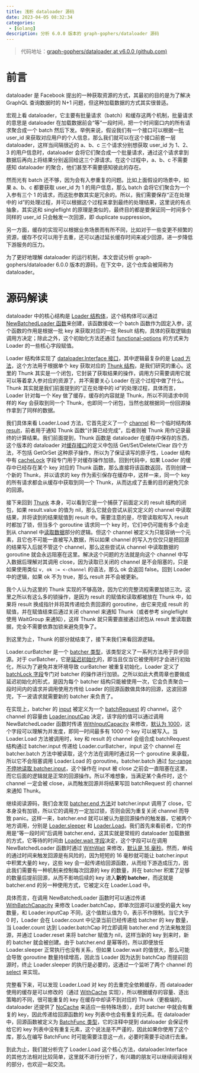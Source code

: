 ```yaml
---
title: 浅析 dataloader 源码
date: 2023-04-05 08:32:34
categories:
 - [Golang]
description: 分析 6.0.0 版本的 graph-gophers/dataloader 源码
---
```


> 代码地址：[graph-gophers/dataloader at v6.0.0 (github.com)](https://github.com/graph-gophers/dataloader/tree/v6.0.0)

# 前言

dataloader 是 Facebook 提出的一种获取资源的方式，其最初的目的是为了解决 GraphQL 查询数据时的 N+1 问题，但这种加载数据的方式其实很普适。

宏观上看 dataloader，它主要有批量请求（batch）和缓存这两个机制，批量请求的意思是 dataloader 在加载数据前会“等”一段时间，把一个时间窗口内的所有请求聚合成一个 batch 然后下发。举例来说，假设我们有一个接口可以根据一批 user_id 来获取对应用户的个人信息，那么我们就可以在这个接口前套一层 dataloader，这样当间隔很近的 a、b、c 三个请求分别想获取 user_id 为 1、2、3 的用户信息时，dataloader 会将它们聚合成一个批量请求，通过这个请求拿到数据后再向上将结果分别返回给这三个源请求。在这个过程中，a、b、c 不需要感知 dataloader 的聚合，他们甚至不需要感知彼此的存在。

然而光有 batch 还不够，因为会有入参重复的问题。比如上面假设的场景中，如果 a、b、c 都要获取 user_id 为 1 的用户信息，那么 batch 会将它们聚合为一个入参有三个 1 的请求，而这批参数其实是冗余的。所以，我们需要保存“正在处理中的  id”的处理过程，并可以根据这个过程来拿到最终的处理结果，这里说的有点抽象，其实这和 singleflight 的原理是类似的，最终目的都是要保证同一时间多个同样的 user_id 只会触发一次回源，即 duplicate suppression。

另一方面，缓存的实现可以根据业务场景而有所不同，比如对于一些变更不频繁的资源，缓存不仅可以用于去重，还可以通过延长缓存时间来减少回源，进一步降低下游服务的压力。

为了更好地理解 dataloader 的运行机制，本文尝试分析 graph-gophers/dataloader 6.0.0 版本的源码，在下文中，这个仓库会被简称为 dataloader。

# 源码解读

dataloader 中的核心结构是 [Loader 结构体](https://github.com/graph-gophers/dataloader/blob/v6.0.0/dataloader.go#L51-L90)，这个结构体可以通过 [NewBatchedLoader 函数](https://github.com/graph-gophers/dataloader/blob/v6.0.0/dataloader.go#L168-L191)来创建，该函数接收一个 batch 函数作为固定入参，这个函数的作用是根据一批 key 来获取对应的一批 Result 结构，具体的获取逻辑由调用方决定；除此之外，这个初始化方法还通过 [functional-options](https://github.com/graph-gophers/dataloader/blob/v6.0.0/dataloader.go#L107-L166) 的方式来为 Loader 的一些核心字段赋值。

Loader 结构体实现了 [dataloader.Interface 接口](https://github.com/graph-gophers/dataloader/blob/v6.0.0/dataloader.go#L14-L28)，其中逻辑最复杂的是 [Load 方法](https://github.com/graph-gophers/dataloader/blob/v6.0.0/dataloader.go#L193)，这个方法用于根据单个 key 获取对应的 [Thunk 结构](https://github.com/graph-gophers/dataloader/blob/v6.0.0/dataloader.go#L92-L96)，是我们研究的重心。这里的 Thunk 其实是一个闭包，它封装了获取结果的操作，调用方只需要调用它就可以等着拿入参对应的资源了，并不需要关心 Loader 在这个过程中做了什么。Thunk 其实就是我们前面提到的“正在处理中的 id”的处理过程，具体而言，Loader 针对每一个 Key 做了缓存，缓存的内容就是 Thunk，所以不同请求中同样的 Key 会获取到同一个 Thunk，也即同一个闭包，当然也就根据同一份回源操作拿到了同样的数据。

我们具体来看 Loader.Load 方法，它首先定义了一个 [channel](https://github.com/graph-gophers/dataloader/blob/v6.0.0/dataloader.go#L197) 和一个临时结构体 [result](https://github.com/graph-gophers/dataloader/blob/v6.0.0/dataloader.go#L198-L201)，前者用于通知 Thunk 函数“计算已经完成”，后者则被 Thunk 用作记录最终的计算结果。我们前面提到，Thunk 函数是 dataloader 在缓存中保存的东西，这个版本的 dataloader 对[缓存接口](https://github.com/graph-gophers/dataloader/blob/v6.0.0/cache.go#L5-L11)的定义中包括 Get/Set/Delete/Clear 四个方法，不包括 GetOrSet 这种原子操作，所以为了保证读写的原子性，Loader 结构中有 [cacheLock](https://github.com/graph-gophers/dataloader/blob/v6.0.0/dataloader.go#L61) 字段专门用于对缓存操作加锁。回到代码中，如果 Loader 的缓存中已经存在某个 key 对应的 Thunk 函数，那么直接将该函数返回，否则创建一个新的 Thunk，并以请求的 key 作为索引保存在缓存中，这样一来，同一个 key 的所有请求都会从缓存中获取到同一个 Thunk，从而达成了去重的目的避免冗余的回源。

接下来回到 [Thunk](https://github.com/graph-gophers/dataloader/blob/v6.0.0/dataloader.go#L211-L226) 本身，可以看到它是一个捕获了前面定义的 result 结构的闭包，如果 result.value 的值为 nil，那么它就会尝试从前文定义的 channel 中读取结果，并将读到的结果赋值到 result 中。需要注意的是，尽管读取和写入 result 时都加了锁，但当多个 goroutine 请求同一个 key 时，它们中仍可能有多个会走到从 channel 中[读取数据](https://github.com/graph-gophers/dataloader/blob/v6.0.0/dataloader.go#L218)部分的逻辑。但这个 channel 被定义为只能容纳一个元素，且它也不可能一直被写入数据，所以如果 channel 的写入方仅仅只是把回源的结果写入后就不管这个 channel，那么这些尝试从 channel 中读取数据的 goroutine 就会永远阻塞在这里。解决这个问题的方法就是向这个 channel 中写入数据后理解对其调用 close，因为读取已关闭的 channel 是不会阻塞的，只是如果使用类似 `v, ok := <-channel` 的语法，那么 ok 会返回 false。回到 Loader 中的逻辑，如果 ok 不为 true，那么 result 并不会被更新。

我个人认为这里的 Thunk 实现的不够高效，因为它的完整流程需要加锁三次。这里之所以有这么多的锁操作，是因为 result 的赋值和读取都被放在 Thunk 中，如果将 result 换成指针并将其传递给负责回源的 goroutine，由它来完成 result 的赋值，并在赋值结束后通过关闭 channel 来通知 Thunk（或者参考 singleflight 使用 WaitGroup 来通知），这样 Thunk 就只需要直接通过闭包从 result 里读取数据，完全不需要依靠加锁来避免竞争了。

到这里为止，Thunk 的部分就结束了，接下来我们来看回源逻辑。

Loader.curBatcher 是一个 [batcher 类型](https://github.com/graph-gophers/dataloader/blob/v6.0.0/dataloader.go#L375-L381)，该类型定义了一系列方法用于异步回源。对于 curBatcher，它是[延迟初始化](https://github.com/graph-gophers/dataloader/blob/v6.0.0/dataloader.go#L238-L239)的，即当且仅当它被使用时才会进行初始化，所以为了避免并发环境导致 curBatcher 被重复初始化，Loader 定义了 [batchLock 字段](https://github.com/graph-gophers/dataloader/blob/v6.0.0/dataloader.go#L76-L77)专门对 batcher 的操作进行加锁。之所以如此大费周章也要做成延迟初始化的形式，是因为每个 batcher 结构只能被使用一次，它会负责聚合一段时间内的请求并调用使用方传给 Loader 的回源函数做具体的回源，这波回源完，下一波请求就需要新的 batcher 来负责了。

在实现上，batcher 的 [input](https://github.com/graph-gophers/dataloader/blob/v6.0.0/dataloader.go#L376) 被定义为一个 [batchRequest](https://github.com/graph-gophers/dataloader/blob/v6.0.0/dataloader.go#L101-L105) 的 channel，这个 channel 的容量由 [Loader.inputCap](https://github.com/graph-gophers/dataloader/blob/v6.0.0/dataloader.go#L70-L71) 决定，该字段的值可以通过调用 NewBatchedLoader 函数时传递 [WithInputCapacity](https://github.com/graph-gophers/dataloader/blob/v6.0.0/dataloader.go#L124-L129) 来修改，[默认为 1000](https://github.com/graph-gophers/dataloader/blob/v6.0.0/dataloader.go#L172)，这个字段可以理解为并发度，即同一时间最多有 1000 个 key 可以被写入。当 Loader.Load 方法被调用时，key 和 result 的 channel 会组合成 batchRequest 结构通过 batcher.input 传递给 Loader.curBatcher，input 这个 channel 在 batcher.batch 方法中被读取，这个方法在调用时通过另一个 goroutine 来承载，所以它不会阻塞调用 Loader.Load 的 goroutine。batcher.batch 通过 [for-range  不停地读取 batcher.input](https://github.com/graph-gophers/dataloader/blob/v6.0.0/dataloader.go#L411-L414)，这个操作在 input 被 close 之前会一直阻塞在这里，而它后面的逻辑就是正常的回源操作。所以不难想象，当满足某个条件时，这个 channel 一定会被 close，从而触发回源并将结果写回 batchRequest 的 channel 来通知 Thunk。

继续阅读源码，我们会发现 [batcher.end 方法](https://github.com/graph-gophers/dataloader/blob/v6.0.0/dataloader.go#L394-L400)对 batcher.input 调用了 close，它本身没有加锁，所以它的调用方一定加过锁，否则会因为重复关闭 channel 而导致 panic。这样一来，batcher.end 就可以被认为是回源操作的触发器，它被两个地方调用，分别是 [Loader.sleeper](https://github.com/graph-gophers/dataloader/blob/v6.0.0/dataloader.go#L469-L492) 和 [Loader.Load](https://github.com/graph-gophers/dataloader/blob/v6.0.0/dataloader.go#L256)。我们首先来看前者，它的作用是“等一段时间”后调用 batcher.end，这其实就是常规的 dataloader 加载数据的方式，它等待的时间由 [Loader.wait 字段](https://github.com/graph-gophers/dataloader/blob/v6.0.0/dataloader.go#L73-L74)决定，这个字段可以在调用 NewBatchedLoader 函数时通过 [WithWait](https://github.com/graph-gophers/dataloader/blob/v6.0.0/dataloader.go#L131-L137) 来修改，[默认是 16 毫秒](https://github.com/graph-gophers/dataloader/blob/v6.0.0/dataloader.go#L173)。然而，单纯的通过时间来触发回源是有风险的，因为短短的 16 毫秒就可能让 batcher.input 中积累大量的 key，这些 key 会一起传递给回源函数，从而给下游造成压力，因此我们需要有一种机制来控制每次回源的 key 的数量，并在 batcher 积累了足够的数量后提前回源，从而不影响后续的 key 进入**新的 batcher**，而这就是 batcher.end 的另一种使用方式，它被定义在 Loader.Load 中。

具体而言，在调用 NewBatchedLoader 函数时可以通过传递 [WithBatchCapacity](https://github.com/graph-gophers/dataloader/blob/v6.0.0/dataloader.go#L117-L122) 来修改 Loader.batchCap，即单次回源可以接受的最大 key 数量，和 Loader.inputCap 不同，这个值默认值为 0，表示不作限制。当它大于 0 时，Loader 会在 Loader.count 中记录当前已经传递给 batcher 的 key 数量，当 Loader.count 达到 Loader.batchCap 时立即调用 batcher.end 方法来触发回源，并通过 Loader.reset 来将 batcher 赋值为 nil，这样当新的 key 到来时，新的 batcher 就会被创建。由于 batcher.end 是幂等的，所以即便放任 Loader.sleeper 正常执行也没有关系，但如果 Loader.wait 的值很大，那么可能会导致 goroutine 数量持续增高，因此当 Loader 因为达到 batchCap 而提前回源时，终止 Loader.sleeper 的执行是必要的，这通过一个监听了两个 channel 的 [select](https://github.com/graph-gophers/dataloader/blob/v6.0.0/dataloader.go#L471-L477) 来实现。

完整看下来，可以发现 Loader.Load 对 key 的去重完全依赖缓存，而 dataloader 使用的缓存是可以修改的（通过 [WithCache](https://github.com/graph-gophers/dataloader/blob/v6.0.0/dataloader.go#L110-L115) 实现），所以根据缓存的容量、逐出策略的不同，很可能重复的 key 在缓存中却读不到对应的 Thunk（更极端的，dataloader 还提供了 [NoCache](https://github.com/graph-gophers/dataloader/blob/v6.0.0/cache.go#L13-L28) 来适应一些特殊场景），此时 batcher 中就会有重复的 key，因此传递给回源函数的 key 列表中也会有重复的元素。在 dataloader 中，回源函数被定义为 [BatchFunc 类型](https://github.com/graph-gophers/dataloader/blob/v6.0.0/dataloader.go#L30-L34)，它的注释中提到 dataloader 会保证传给它的 key 列表中没有重复元素，这个说法是不严谨的，因此如果你使用了这个库，那么在编写 BatchFunc 时可能需要注意这一点，必要时需要手动进行去重。

到此为止，我们就分析完了 Loader.Load 这个核心方法，dataloader.Interface 的其他方法相对比较简单，这里就不进行分析了，有兴趣的朋友可以继续阅读相关的部分，也欢迎一起交流。
